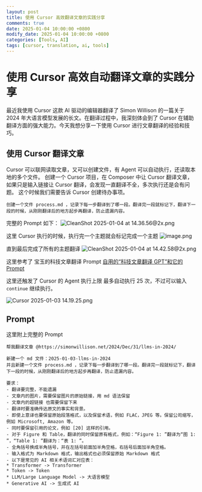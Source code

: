 ```yaml
---
layout: post
title: 使用 Cursor 高效翻译文章的实践分享
comments: true
date: 2025-01-04 10:00:00 +0800
modify_date: 2025-01-04 10:00:00 +0800
categories: [Tools, AI]
tags: [cursor, translation, ai, tools]
---
```


# 使用 Cursor 高效自动翻译文章的实践分享

最近我使用 Cursor 这款 AI 驱动的编辑器翻译了 Simon Willison 的一篇关于 2024 年大语言模型发展的长文。在翻译过程中，我深刻体会到了 Cursor 在辅助翻译方面的强大能力。今天我想分享一下使用 Cursor 进行文章翻译的经验和技巧。

## 使用 Cursor 翻译文章
Cursor 可以联网读取文章，又可以创建文件，有 Agent 可以自动执行，还读取本地的多个文件。
创建一个 Cursor 项目，在 Composer 中让 Cursor 翻译文章，如果只是输入链接让 Cursor 翻译，会发现一直翻译不全，多次执行还是会有问题。
这个时候我们需要告诉 Cursor 创建待办事项。

```
创建一个文件 process.md ，记录下每一步翻译到了哪一段。翻译完一段就标记下，翻译下一段的时候，从刚刚翻译后的地方起步再翻译，防止遗漏内容。
```

完整的 Prompt 如下：
![CleanShot 2025-01-04 at 14.36.56@2x.png](https://cdn.jsdelivr.net/gh/gongchunru/image/img/20250104143837813.png)

这里 Cursor 执行的时候，执行完一个主题就会标记完成一个主题
![image.png](https://cdn.jsdelivr.net/gh/gongchunru/image/img/20250104144232569.png)

直到最后完成了所有的主题翻译
![CleanShot 2025-01-04 at 14.42.58@2x.png](https://cdn.jsdelivr.net/gh/gongchunru/image/img/20250104144330600.png)


这里参考了 宝玉的科技文章翻译 Prompt [自用的“科技文章翻译 GPT”和它的 Prompt](https://baoyu.io/blog/prompt-engineering/my-translator-bot "自用的“科技文章翻译 GPT”和它的 Prompt")

这里还触发了 Cursor 的 Agent 执行上限 最多自动执行 25 次，不过可以输入 `continue` 继续执行。

![Cursor 2025-01-03 14.19.25.png](https://cdn.jsdelivr.net/gh/gongchunru/image/img/20250104143856014.png)

## Prompt
这里附上完整的 Prompt
```
帮我翻译文章 @https://simonwillison.net/2024/Dec/31/llms-in-2024/  

新建一个 md 文件：2025-01-03-llms-in-2024  
并且新建一个文件 process.md ，记录下每一步翻译到了哪一段。翻译完一段就标记下，翻译下一段的时候，从刚刚翻译后的地方起步再翻译，防止遗漏内容。  

要求：  
- 翻译要完整，不能遗漏  
- 文章内的图片，需要保留图片的原始链接，用 md 语法保留  
- 文章内的超链接 也需要保留下来  
- 翻译时要准确传达原文的事实和背景。  
- 即使上意译也要保留原始段落格式，以及保留术语，例如 FLAC，JPEG 等。保留公司缩写，例如 Microsoft, Amazon 等。  
- 同时要保留引用的论文，例如 [20] 这样的引用。  
- 对于 Figure 和 Table，翻译的同时保留原有格式，例如：“Figure 1: ”翻译为“图 1: ”，“Table 1: ”翻译为：“表 1: ”。  
- 全角括号换成半角括号，并在左括号前面加半角空格，右括号后面加半角空格。  
- 输入格式为 Markdown 格式，输出格式也必须保留原始 Markdown 格式  
- 以下是常见的 AI 相关术语词汇对应表：  
* Transformer -> Transformer  
* Token -> Token  
* LLM/Large Language Model -> 大语言模型  
* Generative AI -> 生成式 AI
```